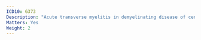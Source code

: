 ```yaml
---
ICD10: G373
Description: "Acute transverse myelitis in demyelinating disease of central nervous system"
Matters: Yes
Weight: 2
---
```

